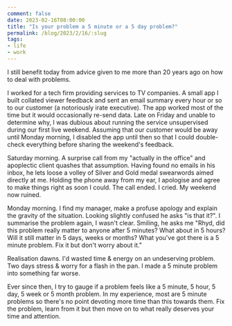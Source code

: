 ```yaml
---
comment: false
date: 2023-02-16T08:00:00
title: "Is your problem a 5 minute or a 5 day problem?"
permalink: /blog/2023/2/16/:slug
tags:
- life
- work
---
```


I still benefit today from advice given to me more than 20 years ago on how to deal with problems. 

I worked for a tech firm providing services to TV companies. A small app I built collated viewer feedback and sent an email summary every hour or so to our customer (a notoriously irate executive). The app worked most of the time but it would occasionally re-send data. Late on Friday and unable to determine why, I was dubious about running the service unsupervised during our first live weekend. Assuming that our customer would be away until Monday morning, I disabled the app until then so that I could double-check everything before sharing the weekend's feedback.

Saturday morning. A surprise call from my "actually in the office" and apoplectic client quashes that assumption. Having found no emails in his inbox, he lets loose a volley of Silver and Gold medal swearwords aimed directly at me. Holding the phone away from my ear, I apologise and agree to make things right as soon I could. The call ended. I cried. My weekend now ruined.

Monday morning. I find my manager, make a profuse apology and explain the gravity of the situation. Looking slightly confused he asks "is that it?". I summarise the problem again, I wasn't clear. Smiling, he asks me "Rhyd, did this problem really matter to anyone after 5 minutes? What about in 5 hours? Will it still matter in 5 days, weeks or months? What you've got there is a 5 minute problem. Fix it but don't worry about it."

Realisation dawns. I'd wasted time & energy on an undeserving problem. Two days stress & worry for a flash in the pan. I made a 5 minute problem into something far worse.

Ever since then, I try to gauge if a problem feels like a 5 minute, 5 hour, 5 day, 5 week or 5 month problem. In my experience, most are 5 minute problems so there's no point devoting more time than this towards them. Fix the problem, learn from it but then move on to what really deserves your time and attention.